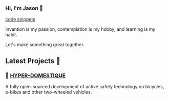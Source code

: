 ### Hi, I'm Jason 👋
[code snippets](https://neuroquantifier.github.io/)

Invention is my passion, contemplation is my hobby, and learning is my habit.

Let's make something great together.

## Latest Projects 🎨

### 🚴‍ [HYPER-DOMESTIQUE](https://github.com/neuroquantifier/hyper-domestique)

A fully open-sourced development of active safety technology on bicycles, e-bikes and other two-wheeled vehicles. 


<!--
**neuroquantifier/neuroquantifier** is a ✨ _special_ ✨ repository because its `README.md` (this file) appears on your GitHub profile.

Here are some ideas to get you started:

- 🔭 I’m currently working on ...
- 🌱 I’m currently learning ...
- 👯 I’m looking to collaborate on ...
- 🤔 I’m looking for help with ...
- 💬 Ask me about ...
- 📫 How to reach me: ...
- 😄 Pronouns: ...
- ⚡ Fun fact: ...
-->
